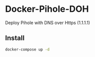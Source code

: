 # Docker-Pihole-DOH
Deploy Pihole with DNS over Https (1.1.1.1)

## Install
```bash
docker-compose up -d
```